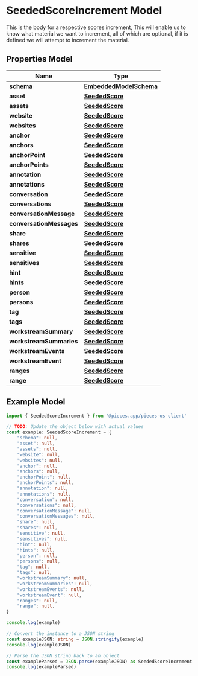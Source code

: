 
# SeededScoreIncrement Model

This is the body for a respective scores increment,  This will enable us to know what material we want to increment, all of which are optional, if it is defined we will attempt to increment the material.

## Properties Model

Name | Type
------------ | -------------
**schema** | [**EmbeddedModelSchema**](EmbeddedModelSchema)
**asset** | [**SeededScore**](SeededScore)
**assets** | [**SeededScore**](SeededScore)
**website** | [**SeededScore**](SeededScore)
**websites** | [**SeededScore**](SeededScore)
**anchor** | [**SeededScore**](SeededScore)
**anchors** | [**SeededScore**](SeededScore)
**anchorPoint** | [**SeededScore**](SeededScore)
**anchorPoints** | [**SeededScore**](SeededScore)
**annotation** | [**SeededScore**](SeededScore)
**annotations** | [**SeededScore**](SeededScore)
**conversation** | [**SeededScore**](SeededScore)
**conversations** | [**SeededScore**](SeededScore)
**conversationMessage** | [**SeededScore**](SeededScore)
**conversationMessages** | [**SeededScore**](SeededScore)
**share** | [**SeededScore**](SeededScore)
**shares** | [**SeededScore**](SeededScore)
**sensitive** | [**SeededScore**](SeededScore)
**sensitives** | [**SeededScore**](SeededScore)
**hint** | [**SeededScore**](SeededScore)
**hints** | [**SeededScore**](SeededScore)
**person** | [**SeededScore**](SeededScore)
**persons** | [**SeededScore**](SeededScore)
**tag** | [**SeededScore**](SeededScore)
**tags** | [**SeededScore**](SeededScore)
**workstreamSummary** | [**SeededScore**](SeededScore)
**workstreamSummaries** | [**SeededScore**](SeededScore)
**workstreamEvents** | [**SeededScore**](SeededScore)
**workstreamEvent** | [**SeededScore**](SeededScore)
**ranges** | [**SeededScore**](SeededScore)
**range** | [**SeededScore**](SeededScore)

## Example Model

```typescript
import { SeededScoreIncrement } from '@pieces.app/pieces-os-client'

// TODO: Update the object below with actual values
const example: SeededScoreIncrement = {
    "schema": null,
    "asset": null,
    "assets": null,
    "website": null,
    "websites": null,
    "anchor": null,
    "anchors": null,
    "anchorPoint": null,
    "anchorPoints": null,
    "annotation": null,
    "annotations": null,
    "conversation": null,
    "conversations": null,
    "conversationMessage": null,
    "conversationMessages": null,
    "share": null,
    "shares": null,
    "sensitive": null,
    "sensitives": null,
    "hint": null,
    "hints": null,
    "person": null,
    "persons": null,
    "tag": null,
    "tags": null,
    "workstreamSummary": null,
    "workstreamSummaries": null,
    "workstreamEvents": null,
    "workstreamEvent": null,
    "ranges": null,
    "range": null,
}

console.log(example)

// Convert the instance to a JSON string
const exampleJSON: string = JSON.stringify(example)
console.log(exampleJSON)

// Parse the JSON string back to an object
const exampleParsed = JSON.parse(exampleJSON) as SeededScoreIncrement
console.log(exampleParsed)
```


